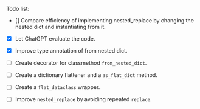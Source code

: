 Todo list: 

- [] Compare efficiency of implementing nested_replace by changing the nested dict and instantiating
from it. 

- [X] Let ChatGPT evaluate the code.

- [X] Improve type annotation of from nested dict.

- [ ] Create decorator for classmethod `from_nested_dict`. 

- [ ] Create a dictionary flattener and a `as_flat_dict` method.

- [ ] Create a `flat_dataclass` wrapper. 

- [ ] Improve `nested_replace` by avoiding repeated `replace`. 